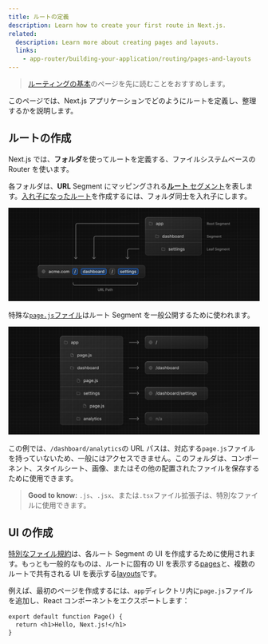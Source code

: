 ```yaml
---
title: ルートの定義
description: Learn how to create your first route in Next.js.
related:
  description: Learn more about creating pages and layouts.
  links:
    - app-router/building-your-application/routing/pages-and-layouts
---
```


> [ルーティングの基本](/docs/app-router/building-your-application/routing)のページを先に読むことをおすすめします。

このページでは、Next.js アプリケーションでどのようにルートを定義し、整理するかを説明します。

## ルートの作成

Next.js では、**フォルダ**を使ってルートを定義する、ファイルシステムベースの Router を使います。

各フォルダは、**URL** Segment にマッピングされる[**ルート** セグメント](/docs/app-router/building-your-application/routing#ルート-segment)を表します。[入れ子になったルート](/docs/app-router/building-your-application/routing#ネストされたルート)を作成するには、フォルダ同士を入れ子にします。

![Route segments to path segments](../../assets/route-segments-to-path-segments.svg)

特殊な[`page.js`ファイル](/docs/app-router/building-your-application/routing/pages-and-layouts#ページ)はルート Segment を一般公開するために使われます。

![Defining Routes](../../assets/defining-routes.svg)

この例では、`/dashboard/analytics`の URL パスは、対応する`page.js`ファイルを持っていないため、一般にはアクセスできません。このフォルダは、コンポーネント、スタイルシート、画像、またはその他の配置されたファイルを保存するために使用できます。

> **Good to know:** `.js`、`.jsx`、または`.tsx`ファイル拡張子は、特別なファイルに使用できます。

## UI の作成

[特別なファイル規約](/docs/app-router/building-your-application/routing/#ファイル規約)は、各ルート Segment の UI を作成するために使用されます。もっとも一般的なものは、ルートに固有の UI を表示する[pages](/docs/app-router/building-your-application/routing/pages-and-layouts#ページ)と、複数のルートで共有される UI を表示する[layouts](/docs/app-router/building-your-application/routing/pages-and-layouts#レイアウト)です。

例えば、最初のページを作成するには、`app`ディレクトリ内に`page.js`ファイルを追加し、React コンポーネントをエクスポートします：

```tsx title="app/page.tsx"
export default function Page() {
  return <h1>Hello, Next.js!</h1>
}
```
